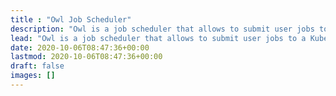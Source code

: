 ```yaml
---
title : "Owl Job Scheduler"
description: "Owl is a job scheduler that allows to submit user jobs to a Kubernetes cluster from anywhere."
lead: "Owl is a job scheduler that allows to submit user jobs to a Kubernetes cluster from anywhere."
date: 2020-10-06T08:47:36+00:00
lastmod: 2020-10-06T08:47:36+00:00
draft: false
images: []
---
```

